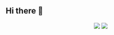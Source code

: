 ## Hi there 👋

<!--
**muhammed-emir-guncu/muhammed-emir-guncu** is a ✨ _special_ ✨ repository because its `README.md` (this file) appears on your GitHub profile.

Here are some ideas to get you started:

- 🔭 I’m currently working on ...
- 🌱 I’m currently learning ...
- 👯 I’m looking to collaborate on ...
- 🤔 I’m looking for help with ...
- 💬 Ask me about ...
- 📫 How to reach me: ...
- 😄 Pronouns: ...
- ⚡ Fun fact: ...
-->

 <div align=center>
    <img align="center" src="https://github-readme-stats.vercel.app/api/top-langs/?username=muhammed-emir-guncu&theme=aura_dark&langs_count=4" />
    <img align="center" src="https://github-readme-stats.vercel.app/api?username=muhammed-emir-guncu&theme=aura_dark&show_icons=true&line_height=27&count_private=true&" />
    <!--<img align="center" src="https://activity-graph.herokuapp.com/graph?username=muhammed-emir-guncu&theme=aura_dark&hide_border=true" width="80%"/>-->
  </div>
